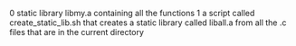 0 static library libmy.a containing all the functions
1 a script called create_static_lib.sh that creates a static library called liball.a from all the .c files that are in the current directory